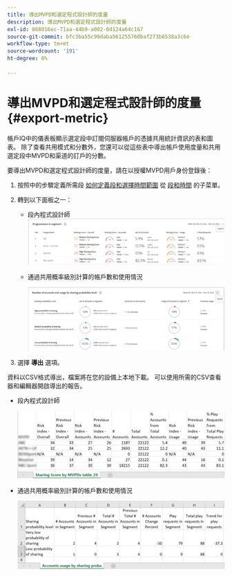 ```yaml
---
title: 導出MVPD和選定程式設計師的度量
description: 導出MVPD和選定程式設計師的度量
exl-id: 868016ec-71aa-44b9-a002-0d124a64c167
source-git-commit: bfc3ba55c99daba561255760baf273b6538a3c6e
workflow-type: tm+mt
source-wordcount: '191'
ht-degree: 0%

---
```


# 導出MVPD和選定程式設計師的度量 {#export-metric}

帳戶IQ中的儀表板顯示選定段中訂閱伺服器帳戶的憑據共用統計資訊的表和圖表。 除了查看共用模式和分數外，您還可以從這些表中導出帳戶使用度量和共用選定段中MVPD和渠道的訂戶的分數。

要導出MVPD和選定程式設計師的度量，請在以授權MVPD用戶身份登錄後：

1. 按照中的步驟定義所需段 [如何定義段和選擇時間範圍](/help/AccountIQ/howto-select-segment-timeframe.md) 從 [段和時間](/help/AccountIQ/segments-timeframe.md) 的子菜單。

1. 轉到以下面板之一：

   * 段內程式設計師
      ![](assets/prog-segment-export-option.png)

   * 通過共用概率級別計算的帳戶數和使用情況

      ![](assets/progr-usage-panel-export.png)

1. 選擇 **導出** 選項。

資料以CSV格式導出，檔案將在您的設備上本地下載。 可以使用所需的CSV查看器和編輯器開啟導出的報告。

* 段內程式設計師

   ![](assets/export-progr-in-seg.png)


* 通過共用概率級別計算的帳戶數和使用情況

   ![](assets/export-acc-usage.png)

